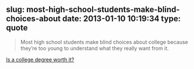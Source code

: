 slug: most-high-school-students-make-blind-choices-about
date: 2013-01-10 10:19:34
type: quote
---

> Most high school students make blind choices about college because they’re too young to understand what they really want from it.

[Is a college degree worth it?](http://scottberkun.com/2013/is-a-college-degree-worth-it/)
